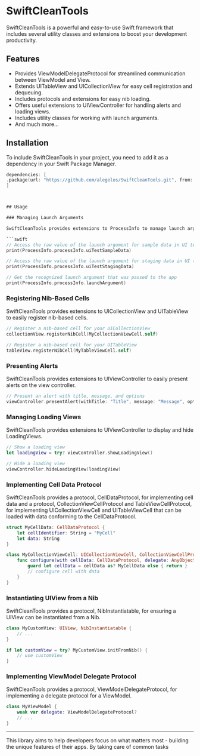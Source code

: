 # SwiftCleanTools

SwiftCleanTools is a powerful and easy-to-use Swift framework that includes several utility classes and extensions to boost your development productivity.

## Features

- Provides ViewModelDelegateProtocol for streamlined communication between ViewModel and View.
- Extends UITableView and UICollectionView for easy cell registration and dequeuing.
- Includes protocols and extensions for easy nib loading.
- Offers useful extensions to UIViewController for handling alerts and loading views.
- Includes utility classes for working with launch arguments.
- And much more...

## Installation

To include SwiftCleanTools in your project, you need to add it as a dependency in your Swift Package Manager.

```swift
dependencies: [
.package(url: "https://github.com/alegelos/SwiftCleanTools.git", from: "1.0.0")
]



## Usage

### Managing Launch Arguments

SwiftCleanTools provides extensions to ProcessInfo to manage launch arguments in your UI tests. 

```swift
// Access the raw value of the launch argument for sample data in UI tests
print(ProcessInfo.processInfo.uiTestSampleData)

// Access the raw value of the launch argument for staging data in UI tests
print(ProcessInfo.processInfo.uiTestStagingData)

// Get the recognized launch argument that was passed to the app
print(ProcessInfo.processInfo.launchArgument)
```

### Registering Nib-Based Cells

SwiftCleanTools provides extensions to UICollectionView and UITableView to easily register nib-based cells.

```swift
// Register a nib-based cell for your UICollectionView
collectionView.registerNibCell(MyCollectionViewCell.self)

// Register a nib-based cell for your UITableView
tableView.registerNibCell(MyTableViewCell.self)
```

### Presenting Alerts

SwiftCleanTools provides extensions to UIViewController to easily present alerts on the view controller.

```swift
// Present an alert with title, message, and options
viewController.presentAlert(withTitle: "Title", message: "Message", options: ["OK", "Cancel"])
```

### Managing Loading Views

SwiftCleanTools provides extensions to UIViewController to display and hide LoadingViews.

```swift
// Show a loading view
let loadingView = try? viewController.showLoadingView()

// Hide a loading view
viewController.hideLoadingView(loadingView)
```

### Implementing Cell Data Protocol

SwiftCleanTools provides a protocol, CellDataProtocol, for implementing cell data and a protocol, CollectionViewCellProtocol and TableViewCellProtocol, for implementing UICollectionViewCell and UITableViewCell that can be loaded with data conforming to the CellDataProtocol.

```swift
struct MyCellData: CellDataProtocol {
    let cellIdentifier: String = "MyCell"
    let data: String
}

class MyCollectionViewCell: UICollectionViewCell, CollectionViewCellProtocol {
    func configure(with cellData: CellDataProtocol, delegate: AnyObject?) {
        guard let cellData = cellData as? MyCellData else { return }
        // configure cell with data
    }
}
```

### Instantiating UIView from a Nib

SwiftCleanTools provides a protocol, NibInstantiatable, for ensuring a UIView can be instantiated from a Nib.

```swift
class MyCustomView: UIView, NibInstantiatable {
    // ...
}

if let customView = try? MyCustomView.initFromNib() {
    // use customView
}
```

### Implementing ViewModel Delegate Protocol

SwiftCleanTools provides a protocol, ViewModelDelegateProtocol, for implementing a delegate protocol for a ViewModel.

```swift
class MyViewModel {
    weak var delegate: ViewModelDelegateProtocol?
    // ...
}
```

---

This library aims to help developers focus on what matters most - building the unique features of their apps. By taking care of common tasks
